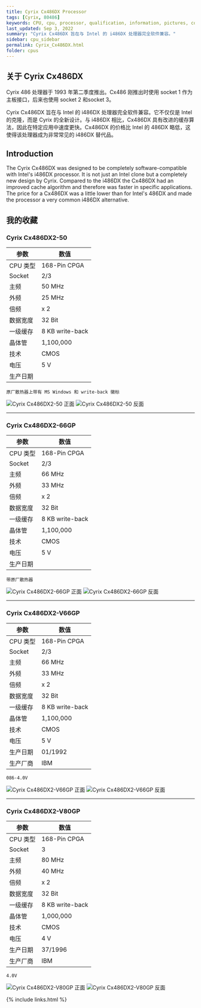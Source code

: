 ```yaml
---
title: Cyrix Cx486DX Processor
tags: [Cyrix, 80486]
keywords: CPU, cpu, processor, qualification, information, pictures, core, frequency, chip packaging, packaging, cpu info, x86, collection, amd, cyrix, harris, ibm, idt, iit, intel, motorola, nec, sgs, sgs-thomson, siemens, ST, signetics, mhs, ti, texas instruments, ulsi, umc, weitek, zilog, 808x, 8085, 8088, 8086, 80188, 80186, 80286, 286, 80386, 386, i386, Am386, 386sx, 386dx, 486, i486, 586, 486sx, 486dx, overdrive, 487, pentium, 586, 5x86, 386dlc, 386slc, 486dx2, mmx, ppro, pentium-pro, pro, athlon, duron, z80, dirk oppelt, dirk, oppelt, engineering, sample, samples
last_updated: Sep 3, 2022
summary: "Cyrix Cx486DX 旨在与 Intel 的 i486DX 处理器完全软件兼容。"
sidebar: cpu_sidebar
permalink: Cyrix_Cx486DX.html
folder: cpus
---
```


## 关于 Cyrix Cx486DX

Cyrix 486 处理器于 1993 年第二季度推出。Cx486 刚推出时使用 socket 1 作为主板接口，后来也使用 socket 2 和socket 3。

Cyrix Cx486DX 旨在与 Intel 的 i486DX 处理器完全软件兼容。它不仅仅是 Intel 的克隆，而是 Cyrix 的全新设计。与 i486DX 相比，Cx486DX 具有改进的缓存算法，因此在特定应用中速度更快。Cx486DX 的价格比 Intel 的 486DX 略低，这使得该处理器成为非常常见的 i486DX 替代品。

## Introduction

The Cyrix Cx486DX was designed to be completely software-compatible with Intel's i486DX processor. It is not just an Intel clone but a completely new design by Cyrix. Compared to the i486DX the Cx486DX had an improved cache algorithm and therefore was faster in specific applications. The price for a Cx486DX was a little lower than for Intel's 486DX and made the processor a very common i486DX alternative.

## 我的收藏

### Cyrix Cx486DX2-50

| 参数 | 数值 |
| ------ | ------ |
| CPU 类型 | 168-Pin CPGA |
| Socket | 2/3 |
| 主频 | 50 MHz |
| 外频 | 25 MHz |
| 倍频 | x 2 |
| 数据宽度 | 32 Bit |
| 一级缓存 | 8 KB write-back |
| 晶体管 | 1,100,000 |
| 技术 | CMOS |
| 电压 | 5 V |
| 生产日期 |  |

```
原厂散热器上带有 MS Windows 和 write-back 徽标
```

![Cyrix Cx486DX2-50 正面](/images/cpus/Cyrix/Cyrix_Cx486DX2-50_1.jpg)
![Cyrix Cx486DX2-50 反面](/images/cpus/Cyrix/Cyrix_Cx486DX2-50_2.jpg)

---------

### Cyrix Cx486DX2-66GP

| 参数 | 数值 |
| ------ | ------ |
| CPU 类型 | 168-Pin CPGA |
| Socket | 2/3 |
| 主频 | 66 MHz |
| 外频 | 33 MHz |
| 倍频 | x 2 |
| 数据宽度 | 32 Bit |
| 一级缓存 | 8 KB write-back |
| 晶体管 | 1,100,000 |
| 技术 | CMOS |
| 电压 | 5 V |
| 生产日期 |  |

```
带原厂散热器
```

![Cyrix Cx486DX2-66GP 正面](/images/cpus/Cyrix/Cyrix_Cx486DX2-66GP_1.jpg)
![Cyrix Cx486DX2-66GP 反面](/images/cpus/Cyrix/Cyrix_Cx486DX2-66GP_2.jpg)

---------

### Cyrix Cx486DX2-V66GP

| 参数 | 数值 |
| ------ | ------ |
| CPU 类型 | 168-Pin CPGA |
| Socket | 2/3 |
| 主频 | 66 MHz |
| 外频 | 33 MHz |
| 倍频 | x 2 |
| 数据宽度 | 32 Bit |
| 一级缓存 | 8 KB write-back |
| 晶体管 | 1,100,000 |
| 技术 | CMOS |
| 电压 | 5 V |
| 生产日期 | 01/1992 |
| 生产厂商 | IBM |

```
086-4.0V
```

![Cyrix Cx486DX2-V66GP 正面](/images/cpus/Cyrix/Cyrix_Cx486DX2-V66GP_1.jpg)
![Cyrix Cx486DX2-V66GP 反面](/images/cpus/Cyrix/Cyrix_Cx486DX2-V66GP_2.jpg)

---------

### Cyrix Cx486DX2-V80GP

| 参数 | 数值 |
| ------ | ------ |
| CPU 类型 | 168-Pin CPGA |
| Socket | 3 |
| 主频 | 80 MHz |
| 外频 | 40 MHz |
| 倍频 | x 2 |
| 数据宽度 | 32 Bit |
| 一级缓存 | 8 KB write-back |
| 晶体管 | 1,000,000 |
| 技术 | CMOS |
| 电压 | 4 V |
| 生产日期 | 37/1996 |
| 生产厂商 | IBM |

```
4.0V
```

![Cyrix Cx486DX2-V80GP 正面](/images/cpus/Cyrix/Cyrix_Cx486DX2-V80GP_1.jpg)
![Cyrix Cx486DX2-V80GP 反面](/images/cpus/Cyrix/Cyrix_Cx486DX2-V80GP_2.jpg)

{% include links.html %}
